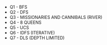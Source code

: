 - Q1 - BFS 
- Q2 - DFS 
- Q3 - MISSIONARIES AND CANNIBALS (RIVER)
- Q4 - 8 QUEENS 
- Q5 - UCS 
- Q6 - IDFS (ITERATIVE) 
- Q7 - DLS (DEPTH LIMITED) 
